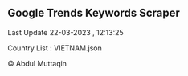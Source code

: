 

## Google Trends Keywords Scraper 
 
Last Update 22-03-2023 , 12:13:25

Country List :
VIETNAM.json



© Abdul Muttaqin 
